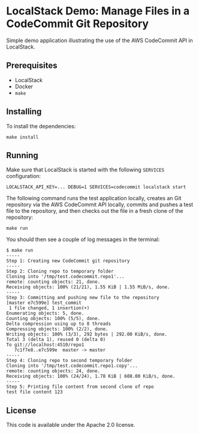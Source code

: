 # LocalStack Demo: Manage Files in a CodeCommit Git Repository

Simple demo application illustrating the use of the AWS CodeCommit API in LocalStack.

## Prerequisites

* LocalStack
* Docker
* `make`

## Installing

To install the dependencies:
```
make install
```

## Running

Make sure that LocalStack is started with the following `SERVICES` configuration:
```
LOCALSTACK_API_KEY=... DEBUG=1 SERVICES=codecommit localstack start
```

The following command runs the test application locally, creates an Git repository via the AWS CodeCommit API locally, commits and pushes a test file to the repository, and then checks out the file in a fresh clone of the repository:
```
make run
```

You should then see a couple of log messages in the terminal:
```
$ make run
-----
Step 1: Creating new CodeCommit git repository
-----
Step 2: Cloning repo to temporary folder
Cloning into '/tmp/test.codecommit.repo1'...
remote: counting objects: 21, done.
Receiving objects: 100% (21/21), 1.55 KiB | 1.55 MiB/s, done.
-----
Step 3: Committing and pushing new file to the repository
[master e7c599e] test_commit
 1 file changed, 1 insertion(+)
Enumerating objects: 5, done.
Counting objects: 100% (5/5), done.
Delta compression using up to 8 threads
Compressing objects: 100% (2/2), done.
Writing objects: 100% (3/3), 292 bytes | 292.00 KiB/s, done.
Total 3 (delta 1), reused 0 (delta 0)
To git://localhost:4510/repo1
   7c1f7e8..e7c599e  master -> master
-----
Step 4: Cloning repo to second temporary folder
Cloning into '/tmp/test.codecommit.repo1.copy'...
remote: counting objects: 24, done.
Receiving objects: 100% (24/24), 1.78 KiB | 608.00 KiB/s, done.
-----
Step 5: Printing file content from second clone of repo
test file content 123
```

## License

This code is available under the Apache 2.0 license.
